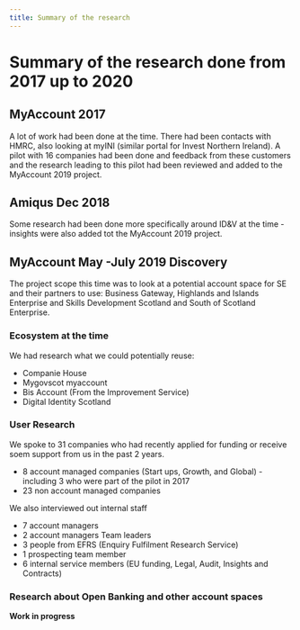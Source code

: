 ```yaml
---
title: Summary of the research
---
```


# Summary of the research done from 2017 up to 2020

## MyAccount 2017
A lot of work had been done at the time. 
There had been contacts with HMRC, also looking at myINI (similar portal for Invest Northern Ireland).
A pilot with 16 companies had been done and feedback from these customers and the research leading to this pilot had been reviewed and added to the MyAccount 2019 project.

## Amiqus Dec 2018
Some research had been done more specifically around ID&V at the time - insights were also added tot the MyAccount 2019 project.

## MyAccount May -July 2019 Discovery
The project scope this time was to look at a potential account space for SE and their partners to use: Business Gateway, Highlands and Islands Enterprise and Skills Development Scotland and South of Scotland Enterprise.

### Ecosystem at the time
We had research what we could potentially reuse:
- Companie House
- Mygovscot myaccount
- Bis Account (From the Improvement Service)
- Digital Identity Scotland

### User Research
We spoke to 31 companies who had recently applied for funding or receive soem support from us in the past 2 years.
- 8 account managed companies (Start ups, Growth, and Global) - including 3 who were part of the pilot in 2017
- 23 non account managed companies

We also interviewed out internal staff
- 7 account managers
- 2 account managers Team leaders
- 3 people from EFRS (Enquiry Fulfilment Research Service)
- 1 prospecting team member
- 6 internal service members (EU funding, Legal, Audit, Insights and Contracts)

### Research about Open Banking and other account spaces


**Work in progress**
